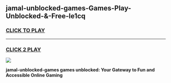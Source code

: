 
## jamal-unblocked-games-Games-Play-Unblocked-&-Free-le1cq
<h3>
<a href="https://premium76.site?title=jamal-unblocked-games&ref=24A">CLICK TO PLAY</a></h3>
<hr>

<h3>
<a href="https://premium76.site?title=jamal-unblocked-games&ref=24A">CLICK 2 PLAY</a>
  
</h3>

<a href="https://premium76.site?title=jamal-unblocked-games&ref=24A"><img src="https://clearcache.store/games.png"></a>


**jamal-unblocked-games games unblocked: Your Gateway to Fun and Accessible Online Gaming**
